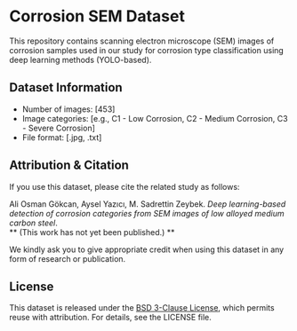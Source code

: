 # Corrosion SEM Dataset

This repository contains scanning electron microscope (SEM) images of corrosion samples used in our study for corrosion type classification using deep learning methods (YOLO-based).

## Dataset Information

- Number of images: [453]
- Image categories: [e.g., C1 - Low Corrosion, C2 - Medium Corrosion, C3 - Severe Corrosion]
- File format: [.jpg, .txt]

## Attribution & Citation
If you use this dataset, please cite the related study as follows:

Ali Osman Gökcan, Aysel Yazıcı, M. Sadrettin Zeybek. *Deep learning-based detection of corrosion categories from SEM images of low alloyed medium carbon steel*.  
**  (This work has not yet been published.) **


We kindly ask you to give appropriate credit when using this dataset in any form of research or publication.

## License

This dataset is released under the [BSD 3-Clause License](LICENSE), which permits reuse with attribution. For details, see the LICENSE file.
